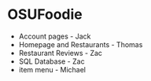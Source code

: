 # OSUFoodie

- Account pages - Jack
- Homepage and Restaurants - Thomas
- Restaurant Reviews - Zac
- SQL Database - Zac
- item menu - Michael
